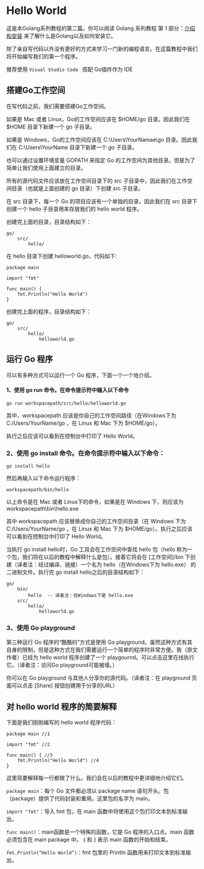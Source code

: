 Hello World
========================

这是本Golang系列教程的第二篇。你可以阅读 Golang 系列教程 第 1 部分：[介绍和安装](/docs/golang_tutoria_01.md) 来了解什么是Golang以及如何安装它。  

除了亲自写代码以外没有更好的方式来学习一门新的编程语言。在这篇教程中我们将开始编写我们的第一个程序。  

推荐使用 `Visual Studio Code ` 搭配 Go插件作为 IDE  

## 搭建Go工作空间  

在写代码之前，我们需要搭建Go工作空间。  

如果是 Mac 或者 Linux，Go的工作空间应该在 $HOME/go 目录。因此我们在 $HOME 目录下新建一个 go 子目录。  

如果是 Windows，Go的工作空间应该在 C:\Users\YourNamae\go 目录。因此我们在 C:\Users\YourName 目录下新建一个 go 子目录。  

也可以通过设置环境变量 GOPATH 来指定 Go 的工作空间为其他目录。但是为了简单让我们使用上面建立的目录。  

所有的源代码文件应该放在工作空间目录下的 src 子目录中，因此我们在工作空间目录（也就是上面创建的 go 目录）下创建 src 子目录。  

在 src 目录下，每一个 Go 的项目应该有一个单独的目录。因此我们在 src 目录下创建一个 hello 子目录用来存放我们的 hello world 程序。  

创建完上面的目录，目录结构如下：  

```golang
go/
    src/
        hello/
```

在 hello 目录下创建 helloworld.go，代码如下:  

```golang
package main

import "fmt"

func main() {  
    fmt.Println("Hello World")
}
```

创建完上面的程序，目录结构如下：  

```golang
go/
    src/
        hello/
            helloworld.go
```

## 运行 Go 程序  

可以有多种方式可以运行一个 Go 程序，下面一个一个地介绍。  

####  1、使用 go run 命令。在命令提示符中输入以下命令  

```golang
go run workspacepath/src/hello/helloworld.go
```

其中，workspacepath 应该是你自己的工作空间路径（在Windows下为 C:/Users/YourName/go ，在 Linux 和 Mac 下为 $HOME/go）。  

执行之后应该可以看到在控制台中打印了 Hello World。  

### 2、使用 go install 命令。在命令提示符中输入以下命令：  

```golang
go install hello
```

然后再输入以下命令运行程序：  

```golang
workspacepath/bin/hello
```

以上命令是在 Mac 或者 Linux下的命令，如果是在 Windows 下，则应该为 workspacepath\bin\hello.exe  

其中 workspacepath 应该替换成你自己的工作空间目录（在 Windows 下为 C:/Users/YourName/go ，在 Linux 和 Mac 下为 $HOME/go）。执行之后应该可以看到在控制台中打印了 Hello World。   

当执行 go install hello时，Go 工具会在工作空间中查找 hello 包（hello 称为一个包，我们将在以后的教程中解释什么是包）。接着它将会在 [工作空间]/bin 下创建（译者注：经过编译、链接）一个名为 hello（在Windows下为 hello.exe） 的二进制文件。执行完 go install hello之后的目录结构如下：  

```golang
go/
    bin/
        hello  -- 译者注：在Windows下是 hello.exe
    src/
        hello/
            helloworld.go
```

### 3、使用 Go playground

第三种运行 Go 程序的“酷酷的”方式是使用 Go playground。虽然这种方式有其自身的限制，但是这种方式在我们需要运行一个简单的程序时非常方便。我（原文作者）已经为 hello world 程序创建了一个 playgournd。可以点击这里在线执行它。（译者注：访问Go playground可能被墙。）  

你可以在 Go playground 与其他人分享你的源代码。（译者注：在 playground 页面可以点击 [Share] 按钮创建用于分享的URL）  

## 对 hello world 程序的简要解释

下面是我们刚刚编写的 hello world 程序代码：  

```golang
package main //1

import "fmt" //2

func main() { //3  
    fmt.Println("Hello World") //4
}
```

这里简要解释每一行都做了什么。我们会在以后的教程中更详细地介绍它们。  

`package main`：每个 Go 文件都必须以 package name 语句开头。包（package）提供了代码封装和重用。这里包的名字为 main。  

`import "fmt"`：导入 fmt 包，在 main 函数中将使用这个包打印文本到标准输出。  

`func main()`：main函数是一个特殊的函数，它是 Go 程序的入口点。main 函数必须包含在 main package 中。 { 和 } 表示 main 函数的开始和结束。  

`fmt.Println(“Hello World”)`：fmt 包里的 Println 函数用来打印文本到标准输出。  
